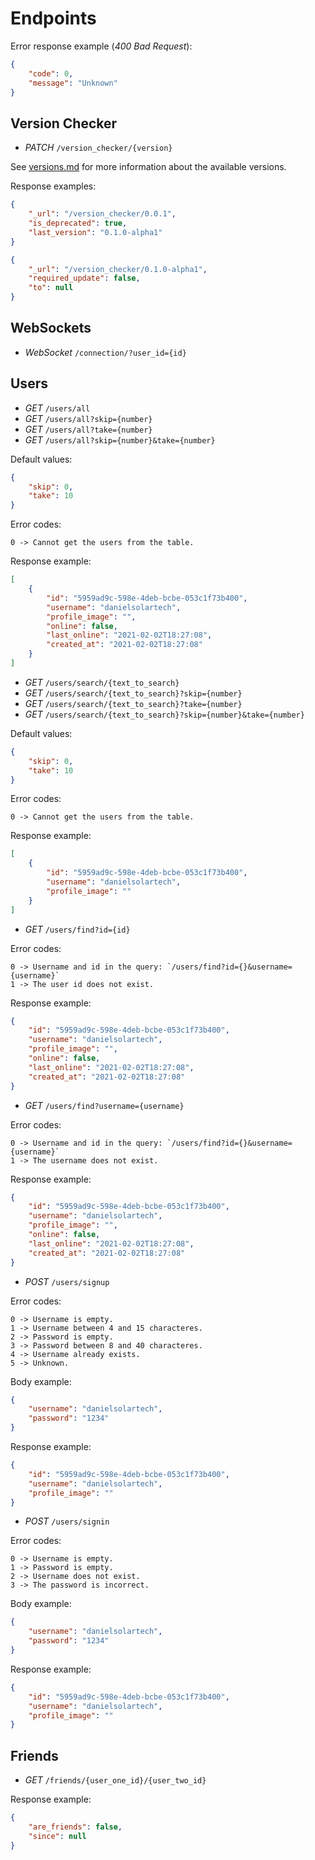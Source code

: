 # Endpoints

Error response example (_400 Bad Request_):
```json
{
    "code": 0,
    "message": "Unknown"
}
```

## Version Checker
-   _PATCH_ `/version_checker/{version}`

See [versions.md](./versions.md) for more information about the available versions.

Response examples:
```json
{
    "_url": "/version_checker/0.0.1",
    "is_deprecated": true,
    "last_version": "0.1.0-alpha1"
}
```
```json
{
    "_url": "/version_checker/0.1.0-alpha1",
    "required_update": false,
    "to": null
}
```

## WebSockets
-   _WebSocket_ `/connection/?user_id={id}`

## Users
-   _GET_ `/users/all`
-   _GET_ `/users/all?skip={number}`
-   _GET_ `/users/all?take={number}`
-   _GET_ `/users/all?skip={number}&take={number}`

Default values:
```json
{
    "skip": 0,
    "take": 10
}
```

Error codes:
```
0 -> Cannot get the users from the table.
```

Response example:
```json
[
    {
        "id": "5959ad9c-598e-4deb-bcbe-053c1f73b400",
        "username": "danielsolartech",
        "profile_image": "",
        "online": false,
        "last_online": "2021-02-02T18:27:08",
        "created_at": "2021-02-02T18:27:08"
    }
]
```

-   _GET_ `/users/search/{text_to_search}`
-   _GET_ `/users/search/{text_to_search}?skip={number}`
-   _GET_ `/users/search/{text_to_search}?take={number}`
-   _GET_ `/users/search/{text_to_search}?skip={number}&take={number}`

Default values:
```json
{
    "skip": 0,
    "take": 10
}
```

Error codes:
```
0 -> Cannot get the users from the table.
```

Response example:
```json
[
    {
        "id": "5959ad9c-598e-4deb-bcbe-053c1f73b400",
        "username": "danielsolartech",
        "profile_image": ""
    }
]
```

-   _GET_ `/users/find?id={id}`

Error codes:
```
0 -> Username and id in the query: `/users/find?id={}&username={username}`
1 -> The user id does not exist.
```

Response example:
```json
{
    "id": "5959ad9c-598e-4deb-bcbe-053c1f73b400",
    "username": "danielsolartech",
    "profile_image": "",
    "online": false,
    "last_online": "2021-02-02T18:27:08",
    "created_at": "2021-02-02T18:27:08"
}
```

-   _GET_ `/users/find?username={username}`

Error codes:
```
0 -> Username and id in the query: `/users/find?id={}&username={username}`
1 -> The username does not exist.
```

Response example:
```json
{
    "id": "5959ad9c-598e-4deb-bcbe-053c1f73b400",
    "username": "danielsolartech",
    "profile_image": "",
    "online": false,
    "last_online": "2021-02-02T18:27:08",
    "created_at": "2021-02-02T18:27:08"
}
```

-   _POST_ `/users/signup`

Error codes:
```
0 -> Username is empty.
1 -> Username between 4 and 15 characteres.
2 -> Password is empty.
3 -> Password between 8 and 40 characteres.
4 -> Username already exists.
5 -> Unknown.
```

Body example:
```json
{
    "username": "danielsolartech",
    "password": "1234"
}
```

Response example:
```json
{
    "id": "5959ad9c-598e-4deb-bcbe-053c1f73b400",
    "username": "danielsolartech",
    "profile_image": ""
}
```

-   _POST_ `/users/signin`

Error codes:
```
0 -> Username is empty.
1 -> Password is empty.
2 -> Username does not exist.
3 -> The password is incorrect.
```

Body example:
```json
{
    "username": "danielsolartech",
    "password": "1234"
}
```

Response example:
```json
{
    "id": "5959ad9c-598e-4deb-bcbe-053c1f73b400",
    "username": "danielsolartech",
    "profile_image": ""
}
```

## Friends
-   _GET_ `/friends/{user_one_id}/{user_two_id}`

Response example:
```json
{
    "are_friends": false,
    "since": null
}
```
